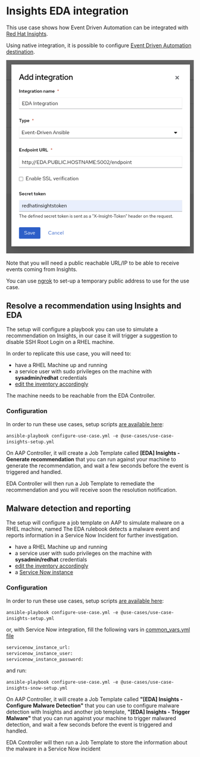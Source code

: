 # Insights EDA integration

This use case shows how Event Driven Automation can be integrated with [Red Hat Insights](https://console.redhat.com/insights/dashboard).

Using native integration, it is possible to configure [Event Driven Automation destination](https://console.redhat.com/settings/integrations).

![](../insights_eda_integration.png)

Note that you will need a public reachable URL/IP to be able to receive events coming from Insights.

You can use [ngrok](https://ngrok.com/) to set-up a temporary public address to use for the use case.

## Resolve a recommendation using Insights and EDA

The setup will configure a playbook you can use to simulate a recommendation on Insights, in our case it will trigger a suggestion to disable SSH Root Login on a RHEL machine.

In order to replicate this use case, you will need to:

- have a RHEL Machine up and running
- a service user with sudo privileges on the machine with **sysadmin/redhat** credentials
- [edit the inventory accordingly](../../inventory)

The machine needs to be reachable from the EDA Controller.

### Configuration

In order to run these use cases, setup scripts [are available here](../../eda-demo-setup/):

    ansible-playbook configure-use-case.yml -e @use-cases/use-case-insights-setup.yml

On AAP Controller, it will create a Job Template called **[EDA] Insights - Generate recommendation** that you can run against your machine to generate the recommendation, and wait a few seconds before the event is triggered and handled.

EDA Controller will then run a Job Template to remediate the recommendation and you will receive soon the resolution notification.

## Malware detection and reporting

The setup will configure a job template on AAP to simulate malware on a RHEL machine, named
The EDA rulebook detects a malware event and reports information in a Service Now Incident for further investigation.

- have a RHEL Machine up and running
- a service user with sudo privileges on the machine with **sysadmin/redhat** credentials
- [edit the inventory accordingly](../../inventory)
- a [Service Now instance](https://developer.servicenow.com/)

### Configuration

In order to run these use cases, setup scripts [are available here](../../eda-demo-setup/):

    ansible-playbook configure-use-case.yml -e @use-cases/use-case-insights-setup.yml

or, with Service Now integration, fill the following vars in [common_vars.yml file](./vars/common_vars.yml)

    servicenow_instance_url:
    servicenow_instance_user:
    servicenow_instance_password:

and run:

    ansible-playbook configure-use-case.yml -e @use-cases/use-case-insights-snow-setup.yml

On AAP Controller, it will create a Job Template called **"[EDA] Insights - Configure Malware Detection"** that you can use to configure malware detection with Insights and another job template, **"[EDA] Insights - Trigger Malware"** that you can run against your machine to trigger malwared detection, and wait a few seconds before the event is triggered and handled.

EDA Controller will then run a Job Template to store the information about the malware in a Service Now incident
